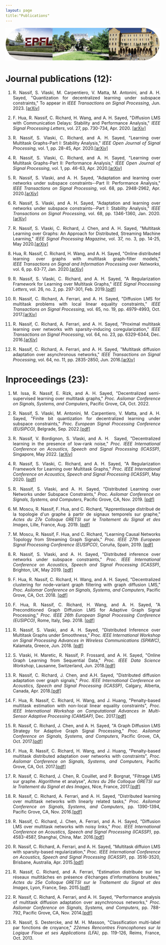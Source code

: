 ```yaml
---
layout: page
title:"Publications"
---
```


<p>
<img src="/Screenshot 2022-09-18 at 12.40.55.png" >
</p>
 
<!--- <h1> Submitted for publication (1): </h1> 
 1. <p style='text-align: justify;'> R. Nassif, S. Vlaski, M. Carpentiero, V. Matta, M. Antonini, and A. H. Sayed, "Quantization for decentralized learning under subspace constraints," <i>Submitted for publication</i>, Sep. 2022. <a href="https://arxiv.org/abs/2209.07821">[arXiv]</a></p> -->

<h1> Journal publications (12): </h1>

1. <p style='text-align: justify;'> R. Nassif, S. Vlaski, M. Carpentiero, V. Matta, M. Antonini, and A. H. Sayed, "Quantization for decentralized learning under subspace constraints," To appear in <i>IEEE Transactions on Signal Processing</i>, Jun. 2023. <a href="https://arxiv.org/abs/2209.07821">[arXiv]</a></p>
2. <p style='text-align: justify;'> F. Hua, R. Nassif, C. Richard, H. Wang, and A. H. Sayed, "Diffusion LMS with Communication Delays: Stability and Performance Analysis," <i>IEEE Signal Processing Letters</i>, vol. 27, pp. 730-734, Apr. 2020. <a href="https://arxiv.org/pdf/2004.08881.pdf">[arXiv]</a></p>
3. <p style='text-align: justify;'> R. Nassif, S. Vlaski, C. Richard, and A. H. Sayed, "Learning over Multitask Graphs-Part I: Stability Analysis,"  <i>IEEE Open Journal of Signal Processing</i>, vol. 1, pp. 28-45, Apr. 2020.<a href="https://arxiv.org/abs/1805.08535">[arXiv]</a></p>
4. <p style='text-align: justify;'> R. Nassif, S. Vlaski, C. Richard, and A. H. Sayed, "Learning over Multitask Graphs-Part II: Performance Analysis,"  <i>IEEE Open Journal of Signal Processing</i>, vol. 1, pp. 46-63, Apr. 2020.<a href="https://arxiv.org/abs/1805.08547">[arXiv]</a></p>
5. <p style='text-align: justify;'> R. Nassif, S. Vlaski, and A. H. Sayed, "Adaptation and learning over networks under subspace constraints--Part II: Performance Analysis,"  <i>IEEE Transactions on Signal Processing</i>, vol. 68, pp. 2948-2962, Apr. 2020.<a href="https://arxiv.org/abs/1906.12250">[arXiv]</a></p>
6. <p style='text-align: justify;'> R. Nassif, S. Vlaski, and A. H. Sayed, "Adaptation and learning over networks under subspace constraints--Part I: Stability Analysis,"  <i>IEEE Transactions on Signal Processing</i>, vol. 68, pp. 1346-1360, Jan. 2020.<a href="https://arxiv.org/abs/1905.08750">[arXiv]</a></p>
7. <p style='text-align: justify;'> R. Nassif, S. Vlaski, C. Richard, J. Chen, and A. H. Sayed, "Multitask Learning over Graphs: An Approach for Distributed, Streaming Machine Learning,"  <i>IEEE Signal Processing Magazine</i>, vol. 37, no. 3, pp. 14-25, May 2020.<a href="https://arxiv.org/pdf/2001.02112.pdf">[arXiv]</a></p>
8. <p style='text-align: justify;'> Hua, R. Nassif, C. Richard, H. Wang, and A. H. Sayed, "Online distributed learning over graphs with multitask graph-filter models,"  <i>IEEE Transactions on Signal and Information Processing over Networks</i>, vol. 6, pp. 63-77, Jan. 2020.<a href="https://arxiv.org/abs/1912.05805">[arXiv]</a></p>
9. <p style='text-align: justify;'> R. Nassif, S. Vlaski, C. Richard, and A. H. Sayed, "A Regularization Framework for Learning over Multitask Graphs," <i>IEEE Signal Processing Letters</i>, vol. 26, no. 2, pp. 297-301, Feb. 2019.<a href="https://ieeexplore.ieee.org/ielaam/97/8584151/8586885-aam.pdf">[pdf]</a> </p>
10. <p style='text-align: justify;'> R. Nassif, C. Richard, A. Ferrari, and A. H. Sayed, "Diffusion LMS for multitask problems with local linear equality constraints," <i>IEEE Transactions on Signal Processing</i>, vol. 65, no. 19, pp. 4979-4993, Oct. 2017.<a href="https://arxiv.org/abs/1610.02943">[arXiv]</a> </p>
11. <p style='text-align: justify;'> R. Nassif, C. Richard, A. Ferrari, and A. H. Sayed, "Proximal multitask learning over networks with sparsity-inducing coregularization," <i>IEEE Transactions on Signal Processing</i>, vol. 64, no. 23, pp. 6329-6344, Dec. 2016.<a href="https://arxiv.org/abs/1509.01360">[arXiv]</a> </p>
12. <p style='text-align: justify;'> R. Nassif, C. Richard, A. Ferrari, and A. H. Sayed, "Multitask diffusion adaptation over asynchronous networks," <i>IEEE Transactions on Signal Processing</i>, vol. 64, no. 11, pp. 2835-2850, Jun. 2016.<a href="https://arxiv.org/pdf/1412.1798.pdf">[arXiv]</a> </p>

 
<h1> Inproceedings (23): </h1>

1. <p style='text-align: justify;'> M. Issa, R. Nassif, E. Rizk, and A. H. Sayed, "Decentralized semi-supervised learning over multitask graphs," <i>Proc. Asilomar Conference on Signals, Systems, and Computers</i>, Pacific Grove, CA, Oct. 2022. </p>
2. <p style='text-align: justify;'> R. Nassif, S. Vlaski, M. Antonini, M. Carpentiero, V. Matta, and A. H. Sayed, "Finite bit quantization for decentralized learning under subspace constraints,"  <i>Proc. European Signal Processing Conference (EUSIPCO)</i>, Belgrade, Sep. 2022.<a href="https://eurasip.org/Proceedings/Eusipco/Eusipco2022/pdfs/0001851.pdf">[pdf]</a></p>
3. <p style='text-align: justify;'> R. Nassif, V. Bordignon, S. Vlaski, and A. H.  Sayed, "Decentralized learning in the presence of low-rank noise," <i>Proc. IEEE International Conference on Acoustics, Speech and Signal Processing (ICASSP)</i>, Singapore, May 2022. <a href="https://arxiv.org/abs/2203.09810">[arXiv]</a></p>
4. <p style='text-align: justify;'> R. Nassif, S. Vlaski, C. Richard, and A. H. Sayed, "A Regularization Framework for Learning over Multitask Graphs," <i>Proc. IEEE International Conference on Acoustics, Speech and Signal Processing (ICASSP)</i>, May 2020. <a href="https://ieeexplore.ieee.org/ielaam/97/8584151/8586885-aam.pdf">[pdf]</a> </p>
5. <p style='text-align: justify;'> R. Nassif, S. Vlaski, and A. H. Sayed, "Distributed Learning over Networks under Subspace Constraints," <i>Proc. Asilomar Conference on Signals, Systems, and Computers</i>, Pacific Grove, CA, Nov. 2019. <a href="https://www.researchgate.net/publication/340303664_Distributed_Learning_over_Networks_under_Subspace_Constraints">[pdf]</a> </p>
6. <p style='text-align: justify;'> M. Moscu, R. Nassif, F. Hua, and C. Richard, "Apprentissage distribué de la topologie d'un graphe à partir de signaux temporels sur graphe," <i>Actes du 27e Colloque GRETSI sur le Traitement du Signal et des Images</i>, Lille, France, Aug. 2019. <a href="https://hal.archives-ouvertes.fr/hal-03634482/document">[pdf]</a> </p>
7. <p style='text-align: justify;'> M. Moscu, R. Nassif, F. Hua, and C. Richard, "Learning Causal Networks Topology from Streaming Graph Signals," <i>Proc. IEEE 27th European Signal Processing Conference (EUSIPCO)</i>, Coruña, Spain, 2019. <a href="https://hal.archives-ouvertes.fr/hal-03634139/document">[pdf]</a> </p>
8. <p style='text-align: justify;'> R. Nassif, S. Vlaski, and A. H. Sayed, "Distributed inference over networks under subspace constraints," <i>Proc. IEEE International Conference on Acoustics, Speech and Signal Processing (ICASSP)</i>, Brighton, UK, May 2019. <a href="https://www.researchgate.net/publication/332791324_Distributed_Inference_over_Networks_under_Subspace_Constraints">[pdf]</a> </p>
9. <p style='text-align: justify;'> F. Hua, R. Nassif, C. Richard, H. Wang, and A. H. Sayed, "Decentralized clustering for node-variant graph filtering with graph diffusion LMS," <i>Proc. Asilomar Conference on Signals, Systems, and Computers</i>, Pacific Grove, CA, Oct. 2018. <a href="https://hal.archives-ouvertes.fr/hal-03634022/document">[pdf]</a> </p>
10. <p style='text-align: justify;'> F. Hua, R. Nassif, C. Richard, H. Wang, and A. H. Sayed, "A Preconditioned Graph Diffusion LMS for Adaptive Graph Signal Processing," <i>Proc. IEEE 26th European Signal Processing Conference (EUSIPCO)</i>, Rome, Italy, Sep. 2018. <a href="https://asl.epfl.ch/wp-content/uploads/2018/07/eusipco2018c.pdf">[pdf]</a> </p>
11. <p style='text-align: justify;'> R. Nassif, S. Vlaski, and A. H. Sayed, "Distributed Inference over Multitask Graphs under Smoothness," <i>Proc. IEEE International Workshop on Signal Processing Advances in Wireless Communications (SPAWC)</i>, Kalamata, Greece, Jun. 2018. <a href="https://asl.epfl.ch/wp-content/uploads/2018/10/SPAWC_2018A.pdf">[pdf]</a> </p>
12. <p style='text-align: justify;'> S. Vlaski, H. Maretic, R. Nassif, P. Frossard, and A. H. Sayed, "Online Graph Learning from Sequential Data," <i>Proc. IEEE Data Science Workshop</i>, Lausanne, Switzerland, Jun. 2018.<a href="https://asl.epfl.ch/wp-content/uploads/2018/10/SPAWC_2018A.pdf">[pdf]</a> </p>
13. <p style='text-align: justify;'> R. Nassif, C. Richard, J. Chen, and A.H. Sayed, "Distributed diffusion adaptation over graph signals," <i>Proc. IEEE International Conference on Acoustics, Speech and Signal Processing (ICASSP)</i>, Calgary, Alberta, Canada, Apr. 2018.<a href="https://hal.archives-ouvertes.fr/hal-03634032/document">[pdf]</a> </p>
14. <p style='text-align: justify;'> F. Hua, R. Nassif, C. Richard, H. Wang, and J. Huang, "Penalty-based multitask estimation with non-local linear equality constraints", <i>Proc. IEEE International Workshop on Computational Advances in Multi-Sensor Adaptive Processing (CAMSAP)</i>, Dec. 2017.<a href="http://www.cedric-richard.fr/Articles/hua2017penalty.pdf">[pdf]</a> </p>
15. <p style='text-align: justify;'> R. Nassif, C. Richard, J. Chen, and A. H. Sayed, "A Graph Diffusion LMS Strategy for Adaptive Graph Signal Processing," <i>Proc. Asilomar Conference on Signals, Systems, and Computers</i>, Pacific Grove, CA, Oct. 2017.<a href="https://hal.archives-ouvertes.fr/hal-03633915/document">[pdf]</a> </p>
16. <p style='text-align: justify;'> F. Hua, R. Nassif, C. Richard, H. Wang, and J. Huang, "Penalty-based multitask distributed adaptation over networks with constraints", <i>Proc. Asilomar Conference on Signals, Systems, and Computers</i>, Pacific Grove, CA, Oct. 2017.<a href="https://hal.archives-ouvertes.fr/hal-03633934/document">[pdf]</a> </p>
17. <p style='text-align: justify;'> R. Nassif, C. Richard, J. Chen, R. Couillet, and P. Borgnat, "Filtrage LMS sur graphe. Algorithme et analyse", <i>Actes du 26e Colloque GRETSI sur le Traitement du Signal et des Images</i>, Nice, France, 2017.<a href="https://hal.archives-ouvertes.fr/hal-03634465/document">[pdf]</a> </p>
18. <p style='text-align: justify;'> R. Nassif, C. Richard, A. Ferrari, and A. H. Sayed, "Distributed learning over multitask networks with linearly related tasks," <i>Proc. Asilomar Conference on Signals, Systems, and Computers</i>, pp. 1390-1394, Pacific Grove, CA, Nov. 2016.<a href="https://asl.epfl.ch/wp-content/uploads/publications/conferences/asilomar_2016b.pdf">[pdf]</a> </p>
19. <p style='text-align: justify;'> R. Nassif, C. Richard, J. Chen, A. Ferrari, and A. H. Sayed, "Diffusion LMS over multitask networks with noisy links," <i>Proc. IEEE International Conference on Acoustics, Speech and Signal Processing (ICASSP)</i>, pp. 4583-4587, Shanghai, China, Mar. 2016.<a href="https://asl.epfl.ch/wp-content/uploads/publications/conferences/icassp_2016e.pdf">[pdf]</a> </p>
20. <p style='text-align: justify;'> R. Nassif, C. Richard, A. Ferrari, and A. H. Sayed, "Multitask diffuion LMS with sparsity-based regularization," <i>Proc. IEEE International Conference on Acoustics, Speech and Signal Processing (ICASSP)</i>, pp. 3516-3520, Brisbane, Australia, Apr. 2015.<a href="http://www.cedric-richard.fr/Articles/nassif2015multitask.pdf">[pdf]</a> </p>
21. <p style='text-align: justify;'> R. Nassif, C. Richard, and A. Ferrari, "Estimation distribuée sur les réseaux multitâches en présence d’échanges d’informations bruitées," <i>Actes du 25e Colloque GRETSI sur le Traitement du Signal et des Images</i>, Lyon, France, Sep. 2015.<a href="http://www.cedric-richard.fr/Articles/nassif2015estimation.pdf">[pdf]</a> </p>
22. <p style='text-align: justify;'> R. Nassif, C. Richard, A. Ferrari, and A. H. Sayed, "Performance analysis of multitask diffusion adaptation over asynchronous networks," <i>Proc. Asilomar Conference on Signals, Systems, and Computers</i>, pp. 788-792, Pacific Grove, CA, Nov. 2014.<a href="http://www.cedric-richard.fr/Articles/nassif2014performance.pdf">[pdf]</a> </p>
23. <p style='text-align: justify;'> R. Nassif, S. Destercke, and M. H. Masson, "Classification multi-label par fonctions de croyance," <i>22èmes Rencontres Francophones sur la Logique Floue et ses Applications (LFA)</i>, pp. 119-126, Reims, France, Oct. 2013.
 

